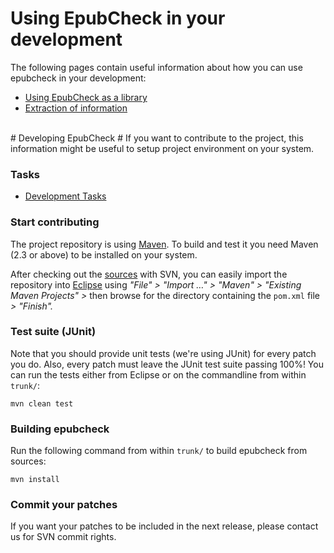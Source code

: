 # Using EpubCheck in your development #
The following pages contain useful information about how you can use epubcheck in your development:

  * [Using EpubCheck as a library](Library.md)
  * [Extraction of information](Extraction.md)

<br />
# Developing EpubCheck #
If you want to contribute to the project, this information might be useful to setup project environment on your system.

### Tasks ###
  * [Development Tasks](Tasks.md)

### Start contributing ###
The project repository is using [Maven](http://maven.apache.org/). To build and test it you need Maven (2.3 or above) to be installed on your system.

After checking out the [sources](http://code.google.com/p/epubcheck/source/) with SVN, you can easily import the repository into [Eclipse](http://www.eclipse.org/) using _"File" > "Import …" > "Maven" > "Existing Maven Projects" >_ then browse for the directory containing the `pom.xml` file _> "Finish"._

### Test suite (JUnit) ###
Note that you should provide unit tests (we're using JUnit) for every patch you do. Also, every patch must leave the JUnit test suite passing 100%! You can run the tests either from Eclipse or on the commandline from within `trunk/`:
```
mvn clean test
```

### Building epubcheck ###
Run the following command from within `trunk/` to build epubcheck from sources:
```
mvn install
```

### Commit your patches ###
If you want your patches to be included in the next release, please contact us for SVN commit rights.